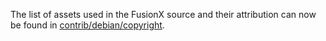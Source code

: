 The list of assets used in the FusionX source and their attribution can now be found in [contrib/debian/copyright](../contrib/debian/copyright).
